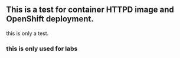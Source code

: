 ## This is a test for container HTTPD image and OpenShift deployment.

this is only a test.

### this is only used for labs
